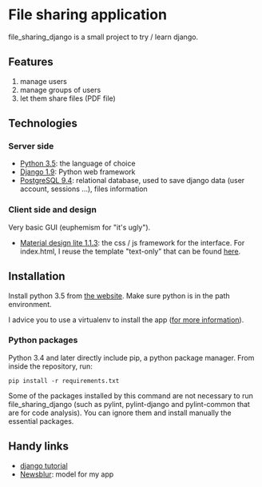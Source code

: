 # File sharing application

file_sharing_django is a small project to try / learn django.

## Features

1. manage users
2. manage groups of users
3. let them share files (PDF file)

## Technologies

### Server side

- [Python 3.5](https://www.python.org/): the language of choice
- [Django 1.9](https://www.djangoproject.com/): Python web framework
- [PostgreSQL 9.4](http://www.postgresql.org/): relational database, used to save django data (user account, sessions ...), files information

### Client side and design

Very basic GUI (euphemism for "it's ugly").

- [Material design lite 1.1.3](http://www.getmdl.io/index.html): the css / js framework for the interface. For index.html, I reuse the template "text-only" that can be found [here](http://www.getmdl.io/templates/text-only/index.html).

## Installation

Install python 3.5 from [the website](https://www.python.org/downloads/release/python-351/). Make sure python is in the path environment.

I advice you to use a virtualenv to install the app ([for more information](http://docs.python-guide.org/en/latest/dev/virtualenvs/)).

### Python packages

Python 3.4 and later directly include pip, a python package manager. From inside the repository, run:

    pip install -r requirements.txt

Some of the packages installed by this command are not necessary to run file_sharing_django (such as pylint, pylint-django and pylint-common that are for code analysis). You can ignore them and install manually the essential packages.

## Handy links

- [django tutorial](https://docs.djangoproject.com/en/1.9/intro/)
- [Newsblur](https://github.com/samuelclay/NewsBlur): model for my app
